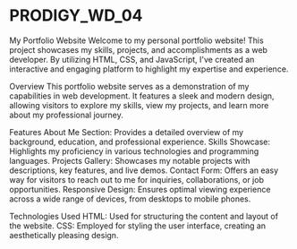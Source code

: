 # PRODIGY_WD_04

My Portfolio Website
Welcome to my personal portfolio website! This project showcases my skills, projects, and accomplishments as a web developer. By utilizing HTML, CSS, and JavaScript, I've created an interactive and engaging platform to highlight my expertise and experience.

Overview
This portfolio website serves as a demonstration of my capabilities in web development. It features a sleek and modern design, allowing visitors to explore my skills, view my projects, and learn more about my professional journey.

Features
About Me Section: Provides a detailed overview of my background, education, and professional experience.
Skills Showcase: Highlights my proficiency in various technologies and programming languages.
Projects Gallery: Showcases my notable projects with descriptions, key features, and live demos.
Contact Form: Offers an easy way for visitors to reach out to me for inquiries, collaborations, or job opportunities.
Responsive Design: Ensures optimal viewing experience across a wide range of devices, from desktops to mobile phones.

Technologies Used
HTML: Used for structuring the content and layout of the website.
CSS: Employed for styling the user interface, creating an aesthetically pleasing design.
